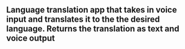 ## Language translation app that takes in voice input and translates it to the the desired language. Returns the translation as text and voice output
